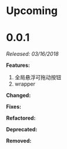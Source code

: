 # Upcoming


# 0.0.1

*Released: 03/16/2018*

**Features:**

1. 全局悬浮可拖动按钮
2. wrapper

**Changed:**

**Fixes:**

**Refactored:**

**Deprecated:**

**Removed:**
